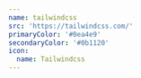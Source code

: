 ```yaml
---
name: tailwindcss
src: 'https://tailwindcss.com/'
primaryColor: '#0ea4e9'
secondaryColor: '#0b1120'
icon:
  name: Tailwindcss
---
```


